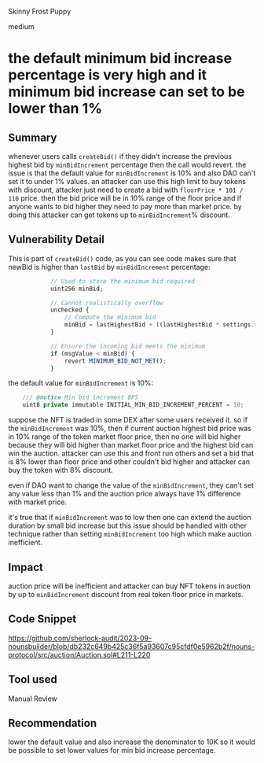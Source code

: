Skinny Frost Puppy

medium

# the default minimum bid increase percentage is very high and it minimum bid increase can set to be lower than 1%

## Summary
whenever users calls `createBid()` if they didn't increase the previous highest bid by `minBidIncrement` percentage then the call would revert. the issue is that the default value for `minBidIncrement` is 10% and also DAO can't set it to under 1% values. an attacker can use this high limit to buy tokens with discount, attacker just need to create a bid with `floorPrice * 101 / 110` price. then the bid price will be in 10% range of the floor price and if anyone wants to bid higher they need to pay more than market price. by doing this attacker can get tokens up to `minBidIncrement`% discount.

## Vulnerability Detail
This is part of `createBid()` code, as you can see code makes sure that newBid is higher than `lastBid` by `minBidIncrement` percentage:
```javascript
            // Used to store the minimum bid required
            uint256 minBid;

            // Cannot realistically overflow
            unchecked {
                // Compute the minimum bid
                minBid = lastHighestBid + ((lastHighestBid * settings.minBidIncrement) / 100);
            }

            // Ensure the incoming bid meets the minimum
            if (msgValue < minBid) {
                revert MINIMUM_BID_NOT_MET();
            }
```

the default value for `minBidIncrement` is 10%:
```javascript
    /// @notice Min bid increment BPS
    uint8 private immutable INITIAL_MIN_BID_INCREMENT_PERCENT = 10;
```

suppose the NFT is traded in some DEX after some users received it. so if the `minBidIncrement` was 10%, then if current auction highest bid price was in 10% range of the token market floor price, then no one will bid higher because they will bid higher than market floor price and the highest bid can win the auction. attacker can use this and front run others and set a bid that is 8% lower than floor price and other couldn't bid higher and attacker can buy the token with 8% discount.

even if DAO want to change the value of the `minBidIncrement`, they can't set any value less than 1% and the auction price always have 1% difference with market price.

it's true that if `minBidIncrement` was to low then one can extend the auction duration by small bid increase but this issue should be handled with other technique rather than setting `minBidIncrement`  too high which make auction inefficient.

## Impact
auction price will be inefficient and attacker can buy NFT tokens in auction by up to `minBidIncrement` discount from real token floor price in markets.

## Code Snippet
https://github.com/sherlock-audit/2023-09-nounsbuilder/blob/db232c649b425c36f5a93607c95cfdf0e5962b2f/nouns-protocol/src/auction/Auction.sol#L211-L220

## Tool used
Manual Review

## Recommendation
lower the default value and also increase the denominator to 10K so it would be possible to set lower values for min bid increase percentage.
